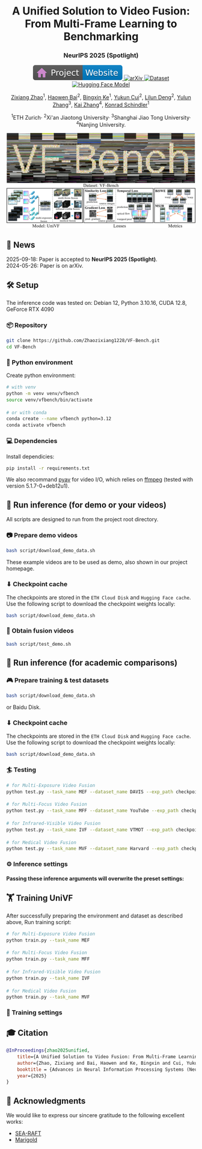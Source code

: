 <div align="center">
<h1>A Unified Solution to Video Fusion: From Multi-Frame Learning to Benchmarking</h1>
<h3>NeurIPS 2025 (Spotlight)</h3>

<a href="https://vfbench.github.io/">
  <img src="src/images/badge-website.svg" alt="Website">
</a>
<a href="https://arxiv.org/abs/2505.19858">
  <img src="https://img.shields.io/badge/arXiv-Paper-b31b1b?logo=arxiv" alt="arXiv">
</a>
<a href="https://share.phys.ethz.ch/~pf/zixiangdata/">
  <img src="https://img.shields.io/badge/Dataset-Link-orange?logo=googledrive" alt="Dataset">
</a>
<a href="https://huggingface.co/prs-eth/rollingdepth-v1-0">
  <img src="https://img.shields.io/badge/%F0%9F%A4%97%20Hugging%20Face-Model-green" alt="Hugging Face Model">
</a>
<p>
<a href="https://zhaozixiang1228.github.io/">Zixiang Zhao</a><sup>1</sup>, 
<a href="https://haowenbai.github.io/">Haowen Bai</a><sup>2</sup>, 
<a href="http://www.kebingxin.com/">Bingxin Ke</a><sup>1</sup>, 
<a href="https://openreview.net/profile?id=~Yukun_Cui2">Yukun Cui</a><sup>2</sup>, 
<a href="https://openreview.net/profile?id=~Lilun_Deng1">Lilun Deng</a><sup>2</sup>, 
<a href="https://yulunzhang.com/">Yulun Zhang</a><sup>3</sup>, 
<a href="https://cszn.github.io/">Kai Zhang</a><sup>4</sup>, 
<a href="https://scholar.google.com/citations?user=FZuNgqIAAAAJ&hl=en">Konrad Schindler</a><sup>1</sup>
</p>

<p>
<sup>1</sup>ETH Zurich· 
<sup>2</sup>Xi'an Jiaotong University· 
<sup>3</sup>Shanghai Jiao Tong University· 
<sup>4</sup>Nanjing University.
</p>

<img src="src/images/teaser.jpg" alt="Project Teaser" width="800">

</div>


<!-- # 🌐 A Unified Solution to Video Fusion: From Multi-Frame Learning to Benchmarking

**NeurIPS 2025 (Spotlight)**

[![Website](src/images/badge-website.svg)](https://vfbench.github.io/)
[![arXiv](https://img.shields.io/badge/arXiv-Paper-b31b1b?logo=arxiv)](https://arxiv.org/abs/2505.19858)
[![Dataset](https://img.shields.io/badge/Dataset-Link-orange?logo=googledrive)](https://share.phys.ethz.ch/~pf/zixiangdata/)
[![Hugging Face Model](https://img.shields.io/badge/🤗%20Hugging%20Face-Model-green)](https://huggingface.co/prs-eth/rollingdepth-v1-0)

Code and dataset for ***A Unified Solution to Video Fusion: From Multi-Frame Learning to Benchmarking (NeurIPS 2025 Spotlight)***.

[Zixiang Zhao](https://zhaozixiang1228.github.io/)<sup>1</sup>, 
[Haowen Bai](https://haowenbai.github.io/)<sup>2</sup>, 
[Bingxin Ke](http://www.kebingxin.com/)<sup>1</sup>,
[Yukun Cui](https://openreview.net/profile?id=~Yukun_Cui2)<sup>2</sup>,
[Lilun Deng](https://openreview.net/profile?id=~Lilun_Deng1)<sup>2</sup>, 
[Yulun Zhang](https://yulunzhang.com/)<sup>3</sup>,
[Kai Zhang](https://cszn.github.io/)<sup>4</sup>,
[Konrad Schindler](https://scholar.google.com/citations?user=FZuNgqIAAAAJ&hl=en)<sup>1</sup>.

<sup>1</sup>ETH Zurich
<sup>2</sup>Xi'an Jiaotong University
<sup>3</sup>Shanghai Jiao Tong University
<sup>4</sup>Nanjing University -->

## 📢 News
<!-- 2024-09-28: Dataset VF-Bench is released.<br>
2024-09-28: Code for UniVF is released.<br> -->
2025-09-18: Paper is accepted to **NeurIPS 2025 (Spotlight)**. <br>
2024-05-26: Paper is on arXiv.<br>

## 🛠️ Setup
The inference code was tested on: Debian 12, Python 3.10.16, CUDA 12.8, GeForce RTX 4090

### 📦 Repository
```bash
git clone https://github.com/Zhaozixiang1228/VF-Bench.git
cd VF-Bench
```

### 🐍 Python environment
Create python environment:
```bash
# with venv
python -m venv venv/vfbench
source venv/vfbench/bin/activate

# or with conda
conda create --name vfbench python=3.12
conda activate vfbench
```

### 💻 Dependencies
Install dependicies: 
```bash
pip install -r requirements.txt
```
We also recommand [pyav](https://github.com/PyAV-Org/PyAV) for video I/O, which relies on [ffmpeg](https://www.ffmpeg.org/) (tested with version 5.1.7-0+deb12u1).

## 🏃 Run inference (for demo or your videos) 
All scripts are designed to run from the project root directory.

### 📷 Prepare demo videos
```bash
bash script/download_demo_data.sh
```
These example videos are to be used as demo, also shown in our project homepage.
### ⬇ Checkpoint cache
The checkpoints are stored in the `ETH Cloud Disk` and `Hugging Face cache`. Use the following script to download the checkpoint weights locally:
```bash
bash script/download_demo_data.sh
```
### 🏃 Obtain fusion videos
```bash
bash script/test_demo.sh
```

## 🚀 Run inference (for academic comparisons)
### 🎮 Prepare training & test datasets
```bash
bash script/download_demo_data.sh
```
or Baidu Disk.
### ⬇ Checkpoint cache
The checkpoints are stored in the `ETH Cloud Disk` and `Hugging Face cache`. Use the following script to download the checkpoint weights locally:
```bash
bash script/download_demo_data.sh
```

### 🏄 Testing
```bash
# for Multi-Exposure Video Fusion
python test.py --task_name MEF --dataset_name DAVIS --exp_path checkpoint/MEF

# for Multi-Focus Video Fusion
python test.py --task_name MFF --dataset_name YouTube --exp_path checkpoint/MFF

# for Infrared-Visible Video Fusion
python test.py --task_name IVF --dataset_name VTMOT --exp_path checkpoint/IVF

# for Medical Video Fusion
python test.py --task_name MVF --dataset_name Harvard --exp_path checkpoint/MVF
```
### ⚙️ Inference settings
#### Passing these inference arguments will overwrite the preset settings:
<!-- - `--res` or `--processing-resolution`: the maximum resolution (in pixels) at which image processing will be performed. If set to 0, processes at the original input image resolution.
- `--refine-step`: number of refinement iterations to improve accuracy and details. Set to 0 to disable refinement.
- `--snip-len` or `--snippet-lengths`: number of frames to analyze in each snippet.
- `-d` or `--dilations`: spacing between frames for temporal analysis, could have multiple values e.g. `-d 1 10 25`. -->

## 🏋️ Training UniVF
After successfully preparing the environment and dataset as described above, Run training script:
```bash
# for Multi-Exposure Video Fusion
python train.py --task_name MEF

# for Multi-Focus Video Fusion
python train.py --task_name MFF

# for Infrared-Visible Video Fusion
python train.py --task_name IVF

# for Medical Video Fusion
python train.py --task_name MVF
```
### 🔧 Training settings


## 🎓 Citation
```bibtex
@InProceedings{zhao2025unified,
    title={A Unified Solution to Video Fusion: From Multi-Frame Learning to Benchmarking},
    author={Zhao, Zixiang and Bai, Haowen and Ke, Bingxin and Cui, Yukun and Deng, Lilun and Zhang, Yulun and Zhang, Kai and Schindler, Konrad},
    booktitle = {Advances in Neural Information Processing Systems (NeurIPS)},
    year={2025}
}
```


## 🙏 Acknowledgments
We would like to express our sincere gratitude to the following excellent works:
* [SEA-RAFT](https://github.com/princeton-vl/SEA-RAFT)
* [Marigold](https://github.com/prs-eth/Marigold)


<!-- ## 🎫 License

This code of this work is licensed under the Apache License, Version 2.0 (as defined in the [LICENSE](LICENSE.txt)).

The model is licensed under RAIL++-M License (as defined in the [LICENSE-MODEL](LICENSE-MODEL.txt))

By downloading and using the code and model you agree to the terms in [LICENSE](LICENSE.txt) and [LICENSE-MODEL](LICENSE-MODEL.txt) respectively.  -->
